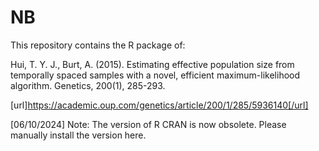 # NB
This repository contains the R package of: 

Hui, T. Y. J., Burt, A. (2015). Estimating effective population size from temporally spaced samples with a novel, efficient maximum-likelihood algorithm. Genetics, 200(1), 285-293.

[url]https://academic.oup.com/genetics/article/200/1/285/5936140[/url]

[06/10/2024]
Note: The version of R CRAN is now obsolete. Please manually install the version here. 
